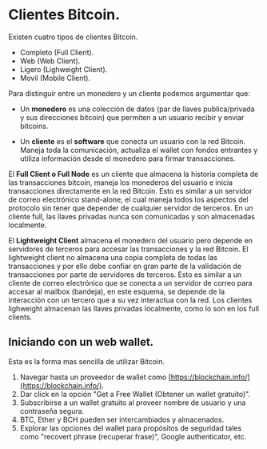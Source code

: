 # Clientes Bitcoin.

Existen cuatro tipos de clientes Bitcoin.

- Completo (Full Client).
- Web (Web Client).
- Ligero (Lighweight Client).
- Movil (Mobile Client).

Para distinguir entre un monedero y un cliente podemos argumentar que:

- Un **monedero** es una colección de datos (par de llaves publica/privada y sus direcciones bitcoin) que permiten a un usuario recibir y enviar bitcoins.

- Un **cliente** es el **software** que conecta un usuario con la red Bitcoin. Maneja toda la comunicación, actualiza el wallet con fondos entrantes y utiliza información desde el monedero para firmar transacciones.


El **Full Client o Full Node** es un cliente que almacena la historia completa de las transacciones bitcoin, maneja los monederos del usuario e inicia transacciones directamente en la red Bitcoin. Esto es similar a un servidor de correo electrónico stand-alone, el cual maneja todos los aspectos del protocolo sin tener que depender de cualquier servidor de terceros. En un cliente full, las llaves privadas nunca son comunicadas y son almacenadas localmente.

El **Lightweight Client** almacena el monedero del usuario pero depende en servidores de terceros para accesar las transacciones y la red Bitcoin. El lightweight client no almacena una copia completa de todas las transacciones y por ello debe confiar en gran parte de la validación de transacciones por parte de servidores de terceros. Esto es similar a un cliente de correo electrónico que se conecta a un servidor de correo para accesar al mailbox (bandeja), en este esquema, se depende de la interacción con un tercero que a su vez interactua con la red. Los clientes lighweight almacenan las llaves privadas localmente, como lo son en los full clients.

## Iniciando con un web wallet.

Esta es la forma mas sencilla de utilizar Bitcoin.

1. Navegar hasta un proveedor de wallet como [https://blockchain.info/](https://blockchain.info/).
2. Dar click en la opción "Get a Free Wallet (Obtener un wallet gratuito)".
3. Subscribirse a un wallet gratuito al proveer nombre de usuario y una contraseña segura.
4. BTC, Ether y BCH pueden ser intercambiados y almacenados.
5. Explorar las opciones del wallet para propósitos de seguridad tales como "recovert phrase (recuperar frase)", Google authenticator, etc.


